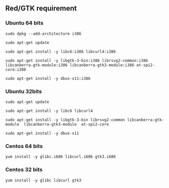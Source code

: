 ## Red/GTK requirement

### Ubuntu 64 bits

```
sudo dpkg --add-architecture i386

sudo apt-get update

sudo apt-get install -y libc6:i386 libcurl4:i386 

sudo apt-get install -y libgtk-3-bin:i386 librsvg2-common:i386 libcanberra-gtk-module:i386 libcanberra-gtk3-module:i386 at-spi2-core:i386

sudo apt-get install -y dbus-x11:i386
```

### Ubuntu 32bits

```
sudo apt-get update

sudo apt-get install -y libc6 libcurl4 

sudo apt-get install -y libgtk-3-bin librsvg2-common libcanberra-gtk-module  libcanberra-gtk3-module  at-spi2-core 

sudo apt-get install -y dbus-x11
```

### Centos 64 bits

```
yum install -y glibc.i686 libcurl.i686 gtk3.i686
```

### Centos 32 bits

```
yum install -y glibc libcurl gtk3
```